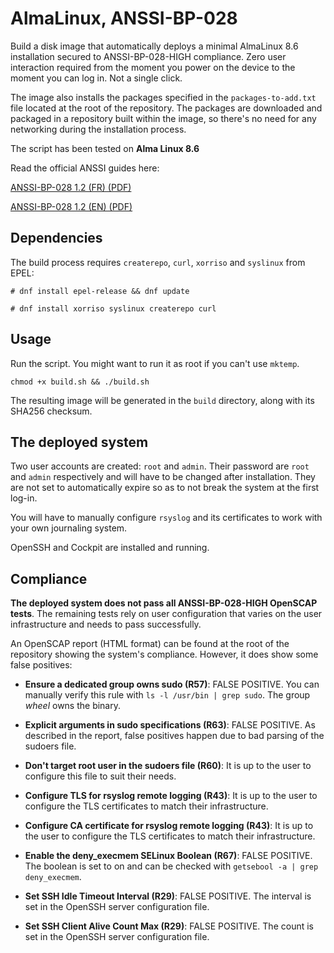 # AlmaLinux, ANSSI-BP-028

Build a disk image that automatically deploys a minimal AlmaLinux 8.6 installation secured to ANSSI-BP-028-HIGH compliance. Zero user interaction required from the moment you power on the device to the moment you can log in. Not a single click.

The image also installs the packages specified in the `packages-to-add.txt` file located at the root of the repository. The packages are downloaded and packaged in a repository built within the image, so there's no need for any networking during the installation process.

The script has been tested on **Alma Linux 8.6**

Read the official ANSSI guides here:

[ANSSI-BP-028 1.2 (FR) (PDF)](https://www.ssi.gouv.fr/uploads/2016/01/linux_configuration-fr-v1.2.pdf)

[ANSSI-BP-028 1.2 (EN) (PDF)](https://www.ssi.gouv.fr/uploads/2019/03/linux_configuration-en-v1.2.pdf)

## Dependencies

The build process requires `createrepo`, `curl`, `xorriso` and `syslinux` from EPEL:

`# dnf install epel-release && dnf update`

`# dnf install xorriso syslinux createrepo curl`

## Usage

Run the script. You might want to run it as root if you can't use `mktemp`.

`chmod +x build.sh && ./build.sh`

The resulting image will be generated in the `build` directory, along with its SHA256 checksum.

## The deployed system

Two user accounts are created: `root` and `admin`. Their password are `root` and `admin` respectively and will have to be changed after installation. They are not set to automatically expire so as to not break the system at the first log-in.

You will have to manually configure `rsyslog` and its certificates to work with your own journaling system.

OpenSSH and Cockpit are installed and running.

## Compliance

**The deployed system does not pass all ANSSI-BP-028-HIGH OpenSCAP tests**. The remaining tests rely on user configuration that varies on the user infrastructure and needs to pass successfully.

An OpenSCAP report (HTML format) can be found at the root of the repository showing the system's compliance. However, it does show some false positives:

* **Ensure a dedicated group owns sudo (R57)**: FALSE POSITIVE. You can manually verify this rule with `ls -l /usr/bin | grep sudo`. The group *wheel* owns the binary.

* **Explicit arguments in sudo specifications (R63)**: FALSE POSITIVE. As described in the report, false positives happen due to bad parsing of the sudoers file.

* **Don't target root user in the sudoers file (R60)**: It is up to the user to configure this file to suit their needs.

* **Configure TLS for rsyslog remote logging (R43)**: It is up to the user to configure the TLS certificates to match their infrastructure.

* **Configure CA certificate for rsyslog remote logging (R43)**: It is up to the user to configure the TLS certificates to match their infrastructure.

* **Enable the deny_execmem SELinux Boolean (R67)**: FALSE POSITIVE. The boolean is set to on and can be checked with `getsebool -a | grep deny_execmem`.

* **Set SSH Idle Timeout Interval (R29)**: FALSE POSITIVE. The interval is set in the OpenSSH server configuration file.

* **Set SSH Client Alive Count Max (R29)**: FALSE POSITIVE. The count is set in the OpenSSH server configuration file.
